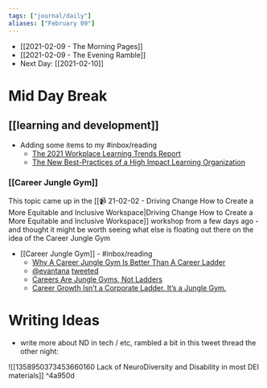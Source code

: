 ```yaml
---
tags: ["journal/daily"]
aliases: ["February 09"]
---
```


- [[2021-02-09 - The Morning Pages]]
- [[2021-02-09 - The Evening Ramble]]
- Next Day: [[2021-02-10]]

# Mid Day Break

## [[learning and development]]
- Adding some items to my #inbox/reading
	- [The 2021 Workplace Learning Trends Report](https://business.udemy.com/resources/2021-workplace-learning-trends-report/?locale=en_US&mx_pg=blog_page_hr-and-ld&ref=) 
	- [The New Best-Practices of a High Impact Learning Organization](https://joshbersin.com/2012/09/the-new-best-practices-of-a-high-impact-learning-organization/)

### [[Career Jungle Gym]]

This topic came up in the [[📹 21-02-02 - Driving Change How to Create a More Equitable and Inclusive Workspace|Driving Change How to Create a More Equitable and Inclusive Workspace]] workshop from a few days ago - and thought it might be worth seeing what else is floating out there on the idea of the Career Jungle Gym

- [[Career Jungle Gym]] - #inbox/reading 
	-  [Why A Career Jungle Gym Is Better Than A Career Ladder](https://www.forbes.com/sites/deborahljacobs/2013/03/14/why-a-career-jungle-gym-is-better-than-a-career-ladder/?sh=4f096c931248)
	-  [@evantana](https://twitter.com/evantana) [tweeted](https://twitter.com/evantana/status/1321843177347710976)
	-  [Careers Are Jungle Gyms, Not Ladders](https://thoughtensemble.com/careers-are-jungle-gyms-not-ladders/page/47/?et_blog)
	-  [Career Growth Isn’t a Corporate Ladder. It’s a Jungle Gym.](https://www.drift.com/blog/reinvent-career-growth/)


# Writing Ideas

- write more about ND in tech / etc, rambled a bit in this tweet thread the other night:

![[1358950373453660160 Lack of NeuroDiversity and Disability in most DEI materials]] ^4a950d